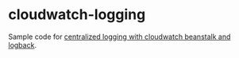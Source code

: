 # cloudwatch-logging

Sample code for [centralized logging with cloudwatch beanstalk and logback](http://blog.monkey.codes/centralized-logging-with-cloudwatch-beanstalk-and-logback/).
